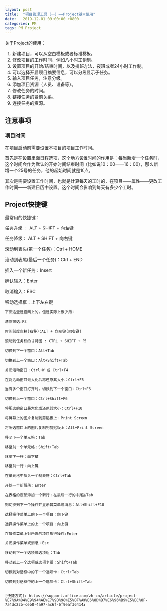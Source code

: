 ```yaml
---
layout: post
title:  "项目管理工具（一）——Project基本使用"
date:   2019-12-01 09:00:00 +0800
categories: PM
tags: PM Project
---
```


关于Project的使用：

1. 新建项目，可以从空白模板或者标准模板。
2. 修改项目的工作时间，例如八小时工作制。
3. 设置项目的开始/结束时间，以及排班方法，夜班或者24小时工作制。
4. 可以选择开启项目摘要信息，可以分级显示子任务。
5. 输入项目任务，注意分级。
6. 添加项目资源（人员、设备等）。
7. 修改任务的时间。
8. 链接任务的紧前关系。
9. 连接任务的资源。


## 注意事项

### 项目时间

在项目启动前需要设置本项目的项目工作时间。

首先是在设置里面日程选项，这个地方设置时间的作用是：每当新增一个任务时，这个时间会作为默认的开始时间结束时间（比如说10：00——16：00），那么新增一个25号的任务，他的起始时间就是10点。

其次是需要设置工作时间，也就是计算每天的工时的，在项目——属性——更改工作时间——新建日历中设置。这个时间会影响到每天有多少个工时。

## Project快捷键

最常用的快捷键：

任务升级 ： ALT + SHIFT + 向左键

任务降级： ALT + SHIFT + 向右键

滚动到表头(第一个任务)：Ctrl + HOME

滚动到表尾(最后一个任务)：Ctrl + END

插入一个新任务：Insert

确认输入：Enter

取消输入：ESC

移动选择框：上下左右键

```
下面这些是官网上的，但是实际上很少用：

清除筛选:F3

时间刻度左移(右移):ALT + 向左键(向右键)

滚动到任务栏的甘特图 : CTRL + SHIFT + F5

切换到下一个窗口：Alt+Tab

切换到上一个窗口：Alt+Shift+Tab

关闭活动窗口：Ctrl+W 或 Ctrl+F4

在将活动窗口最大化后再还原其大小：Ctrl+F5

当有多个窗口打开时，切换到下一个窗口：Ctrl+F6

切换到上一个窗口：Ctrl+Shift+F6

将所选的窗口最大化或还原其大小：Ctrl+F10

将屏幕上的图片复制到剪贴板上：Print Screen

将所选窗口上的图片复制到剪贴板上：Alt+Print Screen

移至下一个单元格：Tab

移至前一个单元格：Shift+Tab

移至下一行：向下键

移至前一行：向上键

在单元格中插入一个制表符：Ctrl+Tab

开始一个新段落：Enter

在表格的底部添加一个新行：在最后一行的末尾按Tab

则切换到下一个操作并显示其菜单或消息：Alt+Shift+F10

选择操作菜单上的下一个项目：向下键

选择操作菜单上的上一个项目：向上键

在操作菜单上对所选的项目执行操作:Enter

关闭操作菜单或消息：Esc

移动到下一个选项或选项组：Tab

移动到上一个选项或选项卡组：Shift+Tab

切换到对话框中的下一个选项卡：Ctrl+Tab

切换到对话框中的上一个选项卡：Ctrl+Shift+Tab


[快捷方式]: https://support.office.com/zh-cn/article/project-%E7%9A%84%E9%94%AE%E7%9B%98%E5%BF%AB%E6%8D%B7%E6%96%B9%E5%BC%8F-7a4dc22b-ceb8-4a97-ac6f-6f9eaf36414a